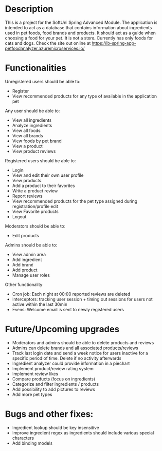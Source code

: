 # Description
This is a project for the SoftUni Spring Advanced Module. The application is intended to act as a database that contains information about ingredients used in pet foods, food brands and products. It should act as a guide when choosing a food for your pet. It is not a store. Currently has only foods for cats and dogs.
Check the site out online at https://lb-spring-app-petfoodanalyzer.azuremicroservices.io/

# Functionalities

Unregistered users should be able to:
* Register
* View recommended products for any type of available in the application pet

Any user should be able to:
* View all ingredients
* Analyze ingredients
* View all foods
* View all brands
* View foods by pet brand
* View a product
* View product reviews

Registered users should be able to:
* Login
* View and edit their own user profile
* View products
* Add a product to their favorites
* Write a product review
* Report reviews
* View recommended products for the pet type assigned during registration/profile edit
* View Favorite products
* Logout

Moderators should be able to:
* Edit products

Admins should be able to:
* View admin area
* Add ingredient
* Add brand
* Add product
* Manage user roles

Other functionality
* Cron job: Each night at 00:00 reported reviews are deleted
* Interceptors: tracking user session + timing out sessions for users not active within the last 30min
* Evens: Welcome email is sent to newly registered users

# Future/Upcoming upgrades
* Moderators and admins should be able to delete products and reviews
* Admins can delete brands and all associated products/reviews 
* Track last login date and send a week notice for users inactive for a specific period of time. Delete if no activity afterwards
* Ingredient analyzer could provide information in a piechart 
* Implement product/review rating system
* Implement review likes
* Compare products (focus on ingredients)
* Categorize and filter ingredients / products
* Add possibility to add pictures to reviews
* Add more pet types

# Bugs and other fixes:
* Ingredient lookup should be key insensitive 
* Improve ingredient regex as ingredients should include various special characters
* Add binding models
